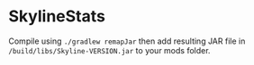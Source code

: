 # SkylineStats

Compile using `./gradlew remapJar` then add resulting JAR file in `/build/libs/Skyline-VERSION.jar` to your mods folder.